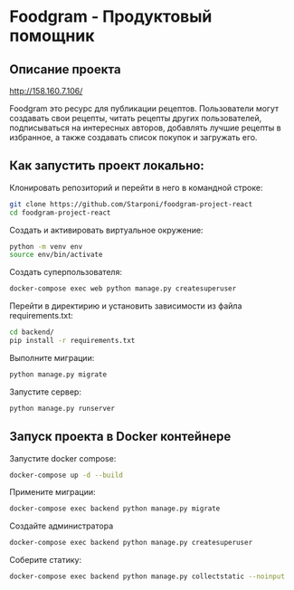 # Foodgram - Продуктовый помощник

## Описание проекта
http://158.160.7.106/

Foodgram это ресурс для публикации рецептов.
Пользователи могут создавать свои рецепты, читать рецепты других пользователей, подписываться на интересных авторов, добавлять лучшие рецепты в избранное, а также создавать список покупок и загружать его.

## Как запустить проект локально:
Клонировать репозиторий и перейти в него в командной строке:
```bash
git clone https://github.com/Starponi/foodgram-project-react 
cd foodgram-project-react
```
Cоздать и активировать виртуальное окружение:
```bash
python -m venv env
source env/bin/activate
```
Создать суперпользователя: 
```bash
docker-compose exec web python manage.py createsuperuser
```

Перейти в директирию и установить зависимости из файла requirements.txt:
```bash
cd backend/
pip install -r requirements.txt
```
Выполните миграции:
```bash
python manage.py migrate
```
Запустите сервер:
```bash
python manage.py runserver
```
## Запуск проекта в Docker контейнере
Запустите docker compose:
```bash
docker-compose up -d --build
```
Примените миграции:
```bash
docker-compose exec backend python manage.py migrate
```
Создайте администратора
```bash
docker-compose exec backend python manage.py createsuperuser
```
Соберите статику:
```bash
docker-compose exec backend python manage.py collectstatic --noinput
```

